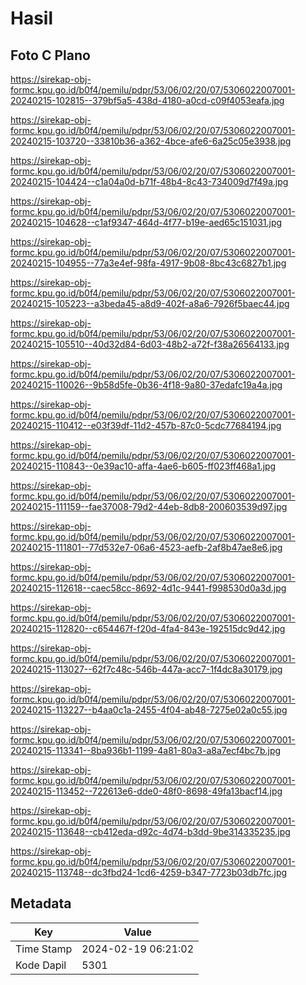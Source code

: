 # Hasil

## Foto C Plano

https://sirekap-obj-formc.kpu.go.id/b0f4/pemilu/pdpr/53/06/02/20/07/5306022007001-20240215-102815--379bf5a5-438d-4180-a0cd-c09f4053eafa.jpg

https://sirekap-obj-formc.kpu.go.id/b0f4/pemilu/pdpr/53/06/02/20/07/5306022007001-20240215-103720--33810b36-a362-4bce-afe6-6a25c05e3938.jpg

https://sirekap-obj-formc.kpu.go.id/b0f4/pemilu/pdpr/53/06/02/20/07/5306022007001-20240215-104424--c1a04a0d-b71f-48b4-8c43-734009d7f49a.jpg

https://sirekap-obj-formc.kpu.go.id/b0f4/pemilu/pdpr/53/06/02/20/07/5306022007001-20240215-104628--c1af9347-464d-4f77-b19e-aed65c151031.jpg

https://sirekap-obj-formc.kpu.go.id/b0f4/pemilu/pdpr/53/06/02/20/07/5306022007001-20240215-104955--77a3e4ef-98fa-4917-9b08-8bc43c6827b1.jpg

https://sirekap-obj-formc.kpu.go.id/b0f4/pemilu/pdpr/53/06/02/20/07/5306022007001-20240215-105223--a3beda45-a8d9-402f-a8a6-7926f5baec44.jpg

https://sirekap-obj-formc.kpu.go.id/b0f4/pemilu/pdpr/53/06/02/20/07/5306022007001-20240215-105510--40d32d84-6d03-48b2-a72f-f38a26564133.jpg

https://sirekap-obj-formc.kpu.go.id/b0f4/pemilu/pdpr/53/06/02/20/07/5306022007001-20240215-110026--9b58d5fe-0b36-4f18-9a80-37edafc19a4a.jpg

https://sirekap-obj-formc.kpu.go.id/b0f4/pemilu/pdpr/53/06/02/20/07/5306022007001-20240215-110412--e03f39df-11d2-457b-87c0-5cdc77684194.jpg

https://sirekap-obj-formc.kpu.go.id/b0f4/pemilu/pdpr/53/06/02/20/07/5306022007001-20240215-110843--0e39ac10-affa-4ae6-b605-ff023ff468a1.jpg

https://sirekap-obj-formc.kpu.go.id/b0f4/pemilu/pdpr/53/06/02/20/07/5306022007001-20240215-111159--fae37008-79d2-44eb-8db8-200603539d97.jpg

https://sirekap-obj-formc.kpu.go.id/b0f4/pemilu/pdpr/53/06/02/20/07/5306022007001-20240215-111801--77d532e7-06a6-4523-aefb-2af8b47ae8e6.jpg

https://sirekap-obj-formc.kpu.go.id/b0f4/pemilu/pdpr/53/06/02/20/07/5306022007001-20240215-112618--caec58cc-8692-4d1c-9441-f998530d0a3d.jpg

https://sirekap-obj-formc.kpu.go.id/b0f4/pemilu/pdpr/53/06/02/20/07/5306022007001-20240215-112820--c654467f-f20d-4fa4-843e-192515dc9d42.jpg

https://sirekap-obj-formc.kpu.go.id/b0f4/pemilu/pdpr/53/06/02/20/07/5306022007001-20240215-113027--62f7c48c-546b-447a-acc7-1f4dc8a30179.jpg

https://sirekap-obj-formc.kpu.go.id/b0f4/pemilu/pdpr/53/06/02/20/07/5306022007001-20240215-113227--b4aa0c1a-2455-4f04-ab48-7275e02a0c55.jpg

https://sirekap-obj-formc.kpu.go.id/b0f4/pemilu/pdpr/53/06/02/20/07/5306022007001-20240215-113341--8ba936b1-1199-4a81-80a3-a8a7ecf4bc7b.jpg

https://sirekap-obj-formc.kpu.go.id/b0f4/pemilu/pdpr/53/06/02/20/07/5306022007001-20240215-113452--722613e6-dde0-48f0-8698-49fa13bacf14.jpg

https://sirekap-obj-formc.kpu.go.id/b0f4/pemilu/pdpr/53/06/02/20/07/5306022007001-20240215-113648--cb412eda-d92c-4d74-b3dd-9be314335235.jpg

https://sirekap-obj-formc.kpu.go.id/b0f4/pemilu/pdpr/53/06/02/20/07/5306022007001-20240215-113748--dc3fbd24-1cd6-4259-b347-7723b03db7fc.jpg


## Metadata

| Key        | Value               |
| ---------- | ------------------- |
| Time Stamp | 2024-02-19 06:21:02 |
| Kode Dapil | 5301                |



